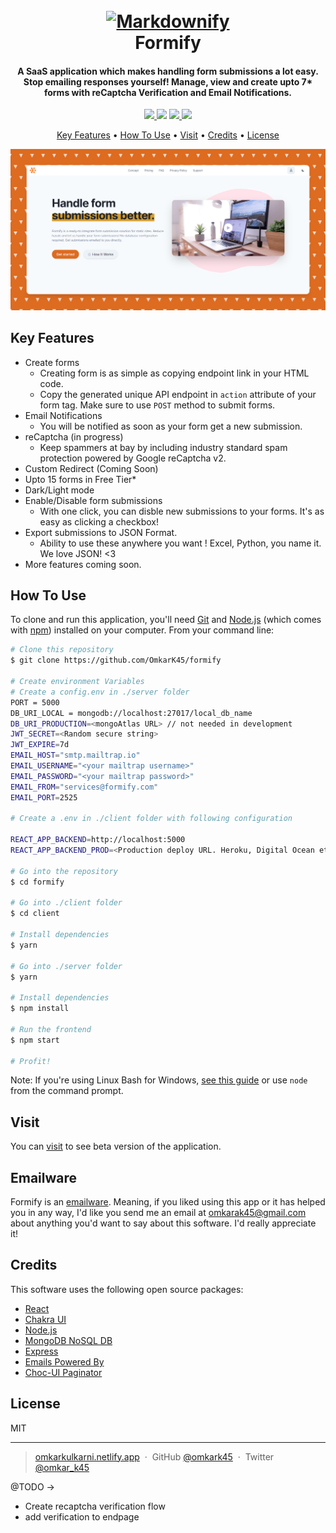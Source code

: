 <h1 align="center">
  <br>
  <a href="https://formify-beta.netlify.app"><img src="https://via.placeholder.com/150" alt="Markdownify" width="200"></a>
  <br>
  Formify
  <br>
</h1>

<h4 align="center">A SaaS application which makes handling form submissions a lot easy. Stop emailing responses yourself! Manage, view and create upto 7* forms with reCaptcha Verification and Email Notifications.</h4>

<p align="center">
  <a href="https://app.netlify.com/sites/formify-beta/deploys">
    <img src="https://api.netlify.com/api/v1/badges/886062d0-b559-45ce-a3eb-47357e5c391e/deploy-status"/>
  </a>
  <a href="https://github.com/OmkarK45/formify/pulls"><img src="https://img.shields.io/badge/contributors-welcome-green"></a>
  <a href="https://github.com/omkark45">
      <img src="https://img.shields.io/github/followers/omkark45?label=Follow">
  </a>
  <a href="https://github.com/formify/licence.txt">
    <img src="https://img.shields.io/github/license/omkark45/formify">
  </a>
</p>

<p align="center">
  <a href="#key-features">Key Features</a> •
  <a href="#how-to-use">How To Use</a> •
  <a href="#visit">Visit</a> •
  <a href="#credits">Credits</a> •
  <a href="#license">License</a>
</p>

<img src='./snap.png'/>

## Key Features

- Create forms
  - Creating form is as simple as copying endpoint link in your HTML code.
  - Copy the generated unique API endpoint in <code>action</code> attribute of your form tag. Make sure to use <code>POST</code> method to submit forms.
- Email Notifications
  - You will be notified as soon as your form get a new submission.
- reCaptcha (in progress)
  - Keep spammers at bay by including industry standard spam protection powered by Google reCaptcha v2.
- Custom Redirect (Coming Soon)
- Upto 15 forms in Free Tier\*
- Dark/Light mode
- Enable/Disable form submissions
  - With one click, you can disble new submissions to your forms. It's as easy as clicking a checkbox!
- Export submissions to JSON Format.
  - Ability to use these anywhere you want ! Excel, Python, you name it. We love JSON! <3
- More features coming soon.

## How To Use

To clone and run this application, you'll need [Git](https://git-scm.com) and [Node.js](https://nodejs.org/en/download/) (which comes with [npm](http://npmjs.com)) installed on your computer. From your command line:

```bash
# Clone this repository
$ git clone https://github.com/OmkarK45/formify

# Create environment Variables
# Create a config.env in ./server folder
PORT = 5000
DB_URI_LOCAL = mongodb://localhost:27017/local_db_name
DB_URI_PRODUCTION=<mongoAtlas URL> // not needed in development
JWT_SECRET=<Random secure string>
JWT_EXPIRE=7d
EMAIL_HOST="smtp.mailtrap.io"
EMAIL_USERNAME="<your mailtrap username>"
EMAIL_PASSWORD="<your mailtrap password>"
EMAIL_FROM="services@formify.com"
EMAIL_PORT=2525

# Create a .env in ./client folder with following configuration

REACT_APP_BACKEND=http://localhost:5000
REACT_APP_BACKEND_PROD=<Production deploy URL. Heroku, Digital Ocean etc>

# Go into the repository
$ cd formify

# Go into ./client folder
$ cd client

# Install dependencies
$ yarn

# Go into ./server folder
$ yarn

# Install dependencies
$ npm install

# Run the frontend
$ npm start

# Profit!
```

Note: If you're using Linux Bash for Windows, [see this guide](https://www.howtogeek.com/261575/how-to-run-graphical-linux-desktop-applications-from-windows-10s-bash-shell/) or use `node` from the command prompt.

## Visit

You can [visit](https://formify-beta.netlify.app) to see beta version of the application.

## Emailware

Formify is an [emailware](https://en.wiktionary.org/wiki/emailware). Meaning, if you liked using this app or it has helped you in any way, I'd like you send me an email at <omkarak45@gmail.com> about anything you'd want to say about this software. I'd really appreciate it!

## Credits

This software uses the following open source packages:

- [React](http://reactjs.org/)
- [Chakra UI](https://chakra-ui.com)
- [Node.js](https://nodejs.org/)
- [MongoDB NoSQL DB](https://mongodb.com)
- [Express](https://expressjs.org/)
- [Emails Powered By](https://sendgrid.com)
- [Choc-UI Paginator](https://choc-ui.tech/docs/packages/pagination)

## License

MIT

---

> [omkarkulkarni.netlify.app](https://omkarkulkarni.netlify.app) &nbsp;&middot;&nbsp;
> GitHub [@omkark45](https://github.com/omkark45) &nbsp;&middot;&nbsp;
> Twitter [@omkar_k45](https://twitter.com/omkar_k45)

@TODO ->

- Create recaptcha verification flow
- add verification to endpage
